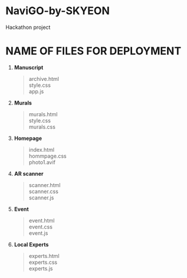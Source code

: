 # NaviGO-by-SKYEON
Hackathon project 

# NAME OF FILES FOR DEPLOYMENT
1) **Manuscript**
   >archive.html <br>
   >style.css <br>
   >app.js 
2) **Murals**
   >murals.html <br>
   >style.css <br>
   >murals.css
3) **Homepage**
   >index.html<br>
   >hommpage.css <br>
   >photo1.avif 
4) **AR scanner**
   >scanner.html<br> 
   >scanner.css <br>
   >scanner.js <br>
5) **Event**
   >event.html<br>
   >event.css<br>
   >event.js
6) **Local Experts**
   >experts.html<br> 
   >experts.css<br> 
   >experts.js 
